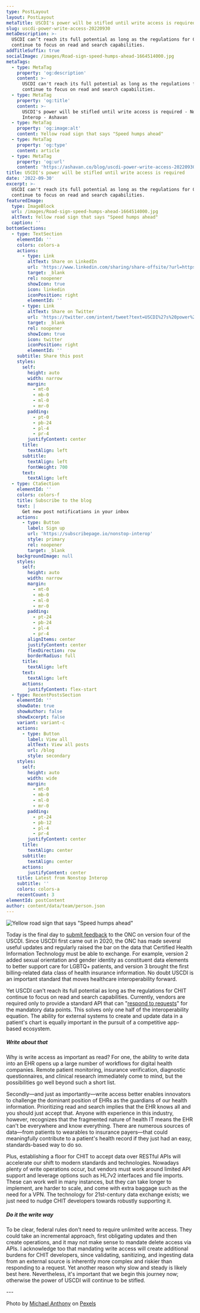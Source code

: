 ```yaml
---
type: PostLayout
layout: PostLayout
metaTitle: USCDI's power will be stifled until write access is required - Nonstop Interop
slug: uscdi-power-write-access-20220930
metaDescription: >-
  USCDI can’t reach its full potential as long as the regulations for CHIT
  continue to focus on read and search capabilities.
addTitleSuffix: true
socialImage: /images/Road-sign-speed-humps-ahead-1664514000.jpg
metaTags:
  - type: MetaTag
    property: 'og:description'
    content: >-
      USCDI can't reach its full potential as long as the regulations for CHIT
      continue to focus on read and search capabilities.
  - type: MetaTag
    property: 'og:title'
    content: >-
      USCDI's power will be stifled until write access is required - Nonstop
      Interop - Ashavan
  - type: MetaTag
    property: 'og:image:alt'
    content: Yellow road sign that says "Speed humps ahead"
  - type: MetaTag
    property: 'og:type'
    content: article
  - type: MetaTag
    property: 'og:url'
    content: 'https://ashavan.co/blog/uscdi-power-write-access-20220930'
title: USCDI's power will be stifled until write access is required
date: '2022-09-30'
excerpt: >-
  USCDI can't reach its full potential as long as the regulations for CHIT
  continue to focus on read and search capabilities.
featuredImage:
  type: ImageBlock
  url: /images/Road-sign-speed-humps-ahead-1664514000.jpg
  altText: Yellow road sign that says "Speed humps ahead"
  caption: ''
bottomSections:
  - type: TextSection
    elementId: ''
    colors: colors-a
    actions:
      - type: Link
        altText: Share on LinkedIn
        url: 'https://www.linkedin.com/sharing/share-offsite/?url=https%3A%2F%2Fashavan.co%2Fblog%2Fuscdi-power-write-access-20220930'
        target: _blank
        rel: noopener
        showIcon: true
        icon: linkedin
        iconPosition: right
        elementId: ''
      - type: Link
        altText: Share on Twitter
        url: 'https://twitter.com/intent/tweet?text=USCDI%27s%20power%20will%20be%20stifled%20until%20write%20access%20is%20required%20-%20Nonstop%20Interop&url=https%3A%2F%2Fashavan.co%2Fblog%2Fuscdi-power-write-access-20220930'
        target: _blank
        rel: noopener
        showIcon: true
        icon: twitter
        iconPosition: right
        elementId: ''
    subtitle: Share this post
    styles:
      self:
        height: auto
        width: narrow
        margin:
          - mt-0
          - mb-0
          - ml-0
          - mr-0
        padding:
          - pt-0
          - pb-24
          - pl-4
          - pr-4
        justifyContent: center
      title:
        textAlign: left
      subtitle:
        textAlign: left
        fontWeight: 700
      text:
        textAlign: left
  - type: CtaSection
    elementId: ''
    colors: colors-f
    title: Subscribe to the blog
    text: |
      Get new post notifications in your inbox
    actions:
      - type: Button
        label: Sign up
        url: 'https://subscribepage.io/nonstop-interop'
        style: primary
        rel: noopener
        target: _blank
    backgroundImage: null
    styles:
      self:
        height: auto
        width: narrow
        margin:
          - mt-0
          - mb-0
          - ml-0
          - mr-0
        padding:
          - pt-24
          - pb-24
          - pl-4
          - pr-4
        alignItems: center
        justifyContent: center
        flexDirection: row
        borderRadius: full
      title:
        textAlign: left
      text:
        textAlign: left
      actions:
        justifyContent: flex-start
  - type: RecentPostsSection
    elementId: ''
    showDate: true
    showAuthor: false
    showExcerpt: false
    variant: variant-c
    actions:
      - type: Button
        label: View all
        altText: View all posts
        url: /blog
        style: secondary
    styles:
      self:
        height: auto
        width: wide
        margin:
          - mt-0
          - mb-0
          - ml-0
          - mr-0
        padding:
          - pt-24
          - pb-12
          - pl-4
          - pr-4
        justifyContent: center
      title:
        textAlign: center
      subtitle:
        textAlign: center
      actions:
        justifyContent: center
    title: Latest from Nonstop Interop
    subtitle: ''
    colors: colors-a
    recentCount: 3
elementId: postContent
author: content/data/team/person.json
---
```

![Yellow road sign that says "Speed humps ahead"](/images/Road-sign-speed-humps-ahead-1664514000.jpg)

Today is the final day to [submit feedback](https://www.healthit.gov/isa/united-states-core-data-interoperability-uscdi) to the ONC on version four of the USCDI. Since USCDI first came out in 2020, the ONC has made several useful updates and regularly raised the bar on the data that Certified Health Information Technology must be able to exchange. For example, version 2 added sexual orientation and gender identity as constituent data elements to better support care for LGBTQ+ patients, and version 3 brought the first billing-related data class of health insurance information. No doubt USCDI is an important standard that moves healthcare interoperability forward.

Yet USCDI can't reach its full potential as long as the regulations for CHIT continue to focus on read and search capabilities. Currently, vendors are required only to provide a standard API that can "[respond to requests](https://www.ecfr.gov/current/title-45/subtitle-A/subchapter-D/part-170/subpart-C/section-170.315#p-170.315\(g\)\(10\))" for the mandatory data points. This solves only one half of the interoperability equation. The ability for external systems to create and update data in a patient's chart is equally important in the pursuit of a competitive app-based ecosystem.

##### Write about that

Why is write access as important as read? For one, the ability to write data into an EHR opens up a large number of workflows for digital health companies. Remote patient monitoring, insurance verification, diagnostic questionnaires, and clinical research immediately come to mind, but the possibilities go well beyond such a short list.

Secondly—and just as importantly—write access better enables innovators to challenge the dominant position of EHRs as the guardians of our health information. Prioritizing read and search implies that the EHR knows all and you should just accept that. Anyone with experience in this industry, however, recognizes that the fragmented nature of health IT means the EHR can't be everywhere and know everything. There are numerous sources of data—from patients to wearables to insurance payers—that could meaningfully contribute to a patient's health record if they just had an easy, standards-based way to do so.

Plus, establishing a floor for CHIT to accept data over RESTful APIs will accelerate our shift to modern standards and technologies. Nowadays plenty of write operations occur, but vendors must work around limited API support and leverage options such as HL7v2 interfaces and file imports. These can work well in many instances, but they can take longer to implement, are harder to scale, and come with extra baggage such as the need for a VPN. The technology for 21st-century data exchange exists; we just need to nudge CHIT developers towards robustly supporting it.

##### Do it the write way

To be clear, federal rules don't need to require unlimited write access. They could take an incremental approach, first obligating updates and then create operations, and it may not make sense to mandate delete access via APIs. I acknowledge too that mandating write access will create additional burdens for CHIT developers, since validating, sanitizing, and ingesting data from an external source is inherently more complex and riskier than responding to a request. Yet another reason why slow and steady is likely best here. Nevertheless, it's important that we begin this journey now; otherwise the power of USCDI will continue to be stifled.

\---

Photo by [Michael Anthony](https://www.pexels.com/@michaelanthony/) on [Pexels](https://www.pexels.com)
